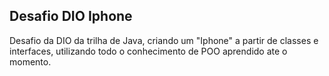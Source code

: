 ## Desafio DIO Iphone
Desafio da DIO da trilha de Java, criando um "Iphone" a partir de classes e interfaces,
utilizando todo o conhecimento de POO aprendido ate o momento.
